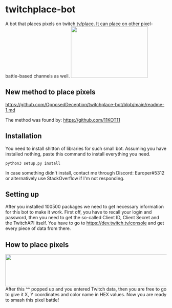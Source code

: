# twitchplace-bot
A bot that places pixels on twitch.tv/place. It can place on other pixel-battle-based channels as well.
<img src="https://cdn1.dotesports.com/wp-content/uploads/2020/07/22083016/twitchlogo.jpg" height="160" width="240" />

## New method to place pixels
https://github.com/OpposedDeception/twitchplace-bot/blob/main/readme-1.md


The method was found by: https://github.com/11KOT11

## Installation 
You need to install shitton of libraries for such small bot.
Assuming you have installed nothing, paste this command to install everything you need.
```
python3 setup.py install
```
In case something didn't install, contact me through Discord: Europer#5312 or alternatively use StackOverflow if I'm not responding.

## Setting up
After you installed 100500 packages we need to get necessary information
for this bot to make it work. First off, you have to recall your login and password, then
you need to get the so-called Client ID, Client Secret and the TwitchAPI itself.
You have to go to https://dev.twitch.tv/console and get every piece of data from there.

## How to place pixels
<img src="https://i.imgur.com/xVZ16Nj.jpg" height="100" width="620"/>
After this ^^ popped up and you entered Twitch data, then you are free to go to give it X, Y coordinates
and color name in HEX values. Now you are ready to smash this pixel battle!

